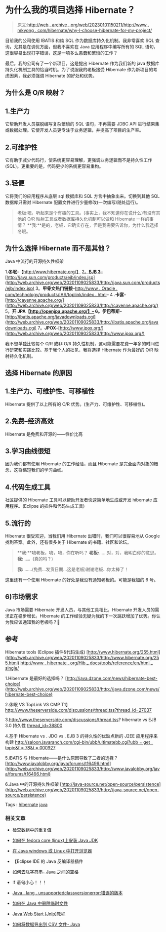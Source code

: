 # 为什么我的项目选择 Hibernate？

> 原文:[http://web . archive . org/web/20230101150211/http://www . mkyong . com/hibernate/why-I-choose-hibernate-for-my-project/](http://web.archive.org/web/20230101150211/http://www.mkyong.com/hibernate/why-i-choose-hibernate-for-my-project/)

目前我的公司使用 IBATIS 和纯 SQL 作为数据库持久化机制。我非常喜欢 SQL 查询，尤其是在调优方面，但我不喜欢在 Java 应用程序中编写所有的 SQL 语句，这很容易出现打字错误，这是一项多么愚蠢和繁琐的工作？

最后，我的公司有了一个新项目，这是提出 Hibernate 作为我们新的 java 数据库持久化机制工具的恰当时机。为了说服我的老板接受 Hibernate 作为新项目的考虑因素，我必须强调 Hibernate 的好处和优势。

## 为什么是 O/R 映射？

## 1.生产力

它帮助开发人员摆脱编写复杂繁琐的 SQL 语句，不再需要 JDBC API 进行结果集或数据处理。它使开发人员更专注于业务逻辑，并提高了项目的生产率。

## 2.可维护性

它有助于减少代码行，使系统更容易理解，更强调业务逻辑而不是持久性工作(SQL)。更重要的是，代码更少的系统更容易重构。

## 3.轻便

它将我们的应用程序从底层 sql 数据库和 SQL 方言中抽象出来。切换到其他 SQL 数据库只需对 Hibernate 配置文件进行少量修改(一次编写/随处运行)。

> 老板:嗯，听起来是个有趣的工具。(事实上，我不知道你在说什么)有没有其他的 O/R 映射工具或者数据库持久化机制可以做和 Hibernate 一样的事情？
> **我:**是的，老板，它确实存在，但是我需要告诉你，为什么我选择冬眠。

## 为什么选择 Hibernate 而不是其他？

Java 中流行的开源持久性框架

1.**冬眠**–【http://www.hibernate.org/】
2[。**EJB 3**–](http://web.archive.org/web/20201109025833/http://www.hibernate.org/)[http://java.sun.com/products/ejb/index.jsp](http://web.archive.org/web/20201109025833/http://java.sun.com/products/ejb/index.jsp)
3。**甲骨文热门链接**–[http://www . Oracle . com/technology/products/IAS/toplink/index . html](http://web.archive.org/web/20201109025833/http://www.oracle.com/technology/products/ias/toplink/index.html)–
4 .**卡宴**–[http://cayenne.apache.org/](http://web.archive.org/web/20201109025833/http://cayenne.apache.org/)
5。**开 JPA【http://openjpa.apache.org/】–
6。伊巴蒂斯**–[http://ibatis.apache.org/javadownloads.cgi](http://web.archive.org/web/20201109025833/http://ibatis.apache.org/javadownloads.cgi)
7。**JPOX**–[http://www.jpox.org/](http://web.archive.org/web/20201109025833/http://www.jpox.org/)

我不想单独比较每个 O/R 或非 O/R 持久性机制，这可能需要花费一年多的时间进行研究和实践比较。基于我个人的拙见，我将选择 Hibernate 作为最好的 O/R 映射持久化机制。

## 选择 Hibernate 的原因

## 1.生产力、可维护性、可移植性

Hibernate 提供了以上所有的 O/R 优势。(生产力、可维护性、可移植性)。

## 2.免费–经济高效

Hibernate 是免费和开源的——性价比高

## 3.学习曲线很短

因为我们都有使用 Hibernate 的工作经验，而且 Hibernate 是完全面向对象的概念，这将缩短我们的学习曲线。

## 4.代码生成工具

社区提供的 Hibernate 工具可以帮助开发者快速简单地生成或开发 hibernate 应用程序。(Eclipse 的插件和代码生成工具)

## 5.流行的

Hibernate 很受欢迎，当我们用 Hibernate 出错时，我们可以很容易地从 Google 找到答案。此外，还有很多关于 Hibernate 的书籍、社区和论坛。

> **我:**嗨老板，嗨，嗨，你在听吗？
> **老板:**……对，对，我明白你的意思。
> **我:** …。(真的吗？)
> 
> **我:** ……(免费…发货日期…这是老板)谢谢老板…你太棒了！

这里还有一个使用 Hibernate 的好处是我没有通知老板的。可能是我加的 6 号。

## 6)市场需求

Java 市场需要 Hibernate 开发人员，与其他工具相比，Hibernate 开发人员的需求正在稳步增长。Hibernate 的工作经验无疑为我的下一次跳跃增加了优势。你认为我应该通知我的老板吗？🙂

## 参考

Hibernate tools (Eclipse 插件&代码生成)
[http://www.hibernate.org/255.html](http://web.archive.org/web/20201109025833/http://www.hibernate.org/255.html)
[http://www . hibernate . org/Hib _ docs/tools/reference/en/html _ single/](http://web.archive.org/web/20201109025833/http://www.hibernate.org/hib_docs/tools/reference/en/html_single/)

1.Hibernate 是最好的选择吗？
[http://java.dzone.com/news/hibernate-best-choice](http://web.archive.org/web/20201109025833/http://java.dzone.com/news/hibernate-best-choice)

2.休眠 VS TopLink VS CMP
T1】http://www.theserverside.com/discussions/thread.tss?thread_id=27037

3.http://www.theserverside.com/discussions/thread.tss? hibernate vs EJB 3.0 持久性
[thread_id=38800](http://web.archive.org/web/20201109025833/http://www.theserverside.com/discussions/thread.tss?thread_id=38800)

4.基于 Hibernate vs . JDO vs . EJB 3 的持久性的优缺点新的 J2EE 应用程序来构建
[http://saloon.javaranch.com/cgi-bin/ubb/ultimatebb.cgi?ubb = get _ topic&f = 78&t = 000927](http://web.archive.org/web/20201109025833/http://saloon.javaranch.com/cgi-bin/ubb/ultimatebb.cgi?ubb=get_topic&f=78&t=000927)

5.iBATIS 与 Hibernate——是什么原因导致了二者的选择？
[http://www.javalobby.org/java/forums/t16496.html](http://web.archive.org/web/20201109025833/http://www.javalobby.org/java/forums/t16496.html)

6.Java 中的开源持久性框架
[http://java-source.net/open-source/persistence](http://web.archive.org/web/20201109025833/http://java-source.net/open-source/persistence)

Tags : [hibernate](http://web.archive.org/web/20201109025833/https://mkyong.com/tag/hibernate/) [java](http://web.archive.org/web/20201109025833/https://mkyong.com/tag/java/)<input type="hidden" id="mkyong-current-postId" value="508">

### 相关文章

*   [检查数组](/web/20201109025833/https://www.mkyong.com/java/check-duplicated-value-in-array/)中的重复值
*   [如何在 fedora core (linux)上安装 Java JDK](/web/20201109025833/https://www.mkyong.com/java/how-to-install-java-jdk-on-fedora-core-linux/)
*   [在 Java windows 或 Linux 中打开浏览器](/web/20201109025833/https://www.mkyong.com/java/open-browser-in-java-windows-or-linux/)
*   【Eclipse IDE 的 Java 反编译器插件
*   [如何去除字符串- Java 之间的空格](/web/20201109025833/https://www.mkyong.com/java/how-to-remove-whitespace-between-string-java/)

*   If 语句小心！！！
*   [Java . lang . unsupportedclassversionerror:错误的版本](/web/20201109025833/https://www.mkyong.com/java/javalangunsupportedclassversionerror-bad-version-number-in-class-file/)
*   [如何在 Java 中删除临时文件](/web/20201109025833/https://www.mkyong.com/java/how-to-delete-temporary-file-in-java/)
*   [Java Web Start (Jnlp)教程](/web/20201109025833/https://www.mkyong.com/java/java-web-start-jnlp-tutorial-unofficial-guide/)
*   [如何将数据导出到 CSV 文件- Java](/web/20201109025833/https://www.mkyong.com/java/how-to-export-data-to-csv-file-java/)